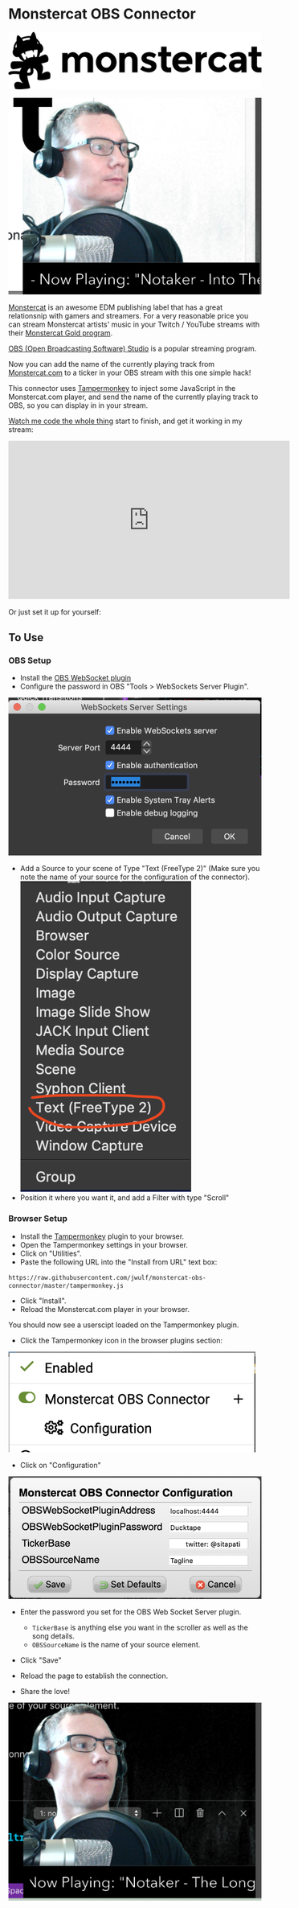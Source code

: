 # Monstercat OBS Connector

![](img/monstercat-logo.svg)

![](img/now-playing.png)

[Monstercat](https://monstercat.com) is an awesome EDM publishing label that has a great relationsnip with gamers and streamers. For a very reasonable price you can stream Monstercat artists' music in your Twitch / YouTube streams with their [Monstercat Gold program](https://www.monstercat.com/gold).

[OBS (Open Broadcasting Software) Studio](https://obsproject.com/) is a popular streaming program.

Now you can add the name of the currently playing track from [Monstercat.com](https://monstercat.com) to a ticker in your OBS stream with this one simple hack!

This connector uses [Tampermonkey](https://www.tampermonkey.net/) to inject some JavaScript in the Monstercat.com player, and send the name of the currently playing track to OBS, so you can display in in your stream.

[Watch me code the whole thing](https://youtu.be/dJ7I1NLk7FQ) start to finish, and get it working in my stream:

<iframe width="560" height="315" src="https://www.youtube.com/embed/dJ7I1NLk7FQ" frameborder="0" allow="accelerometer; autoplay; encrypted-media; gyroscope; picture-in-picture" allowfullscreen></iframe>

Or just set it up for yourself:

## To Use 

### OBS Setup

* Install the [OBS WebSocket plugin](https://github.com/Palakis/obs-websocket)
* Configure the password in OBS "Tools > WebSockets Server Plugin".

![](img/websocket-server-settings.png)
* Add a Source to your scene of Type "Text (FreeType 2)" (Make sure you note the name of your source for the configuration of the connector).
![](img/add-source.png)
* Position it where you want it, and add a Filter with type "Scroll"

### Browser Setup

* Install the [Tampermonkey](https://www.tampermonkey.net/) plugin to your browser.
* Open the Tampermonkey settings in your browser.
* Click on "Utilities".
* Paste the following URL into the "Install from URL" text box:

```
https://raw.githubusercontent.com/jwulf/monstercat-obs-connector/master/tampermonkey.js
```

* Click "Install".
* Reload the Monstercat.com player in your browser.

You should now see a userscipt loaded on the Tampermonkey plugin.

* Click the Tampermonkey icon in the browser plugins section:

![](img/plugin-loaded.png)

* Click on "Configuration"

![](img/plugin-config.png)

* Enter the password you set for the OBS Web Socket Server plugin.
    - `TickerBase` is anything else you want in the scroller as well as the song details.
    - `OBSSourceName` is the name of your source element.

* Click "Save"
* Reload the page to establish the connection.
* Share the love!

![](img/scrolling.png)